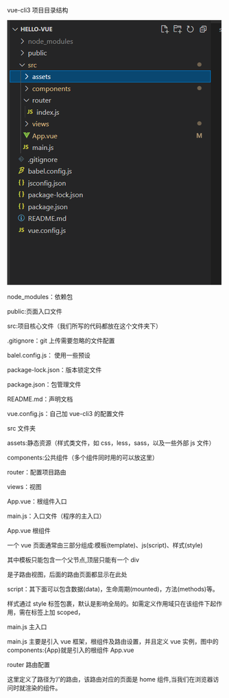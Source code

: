 
vue-cli3 项目目录结构

![](./assets/vue-5.png)

node_modules：依赖包

public:页面入口文件

src:项目核心文件（我们所写的代码都放在这个文件夹下）

.gitignore：git 上传需要忽略的文件配置

balel.config.js： 使用一些预设

package-lock.json：版本锁定文件

package.json：包管理文件

README.md：声明文档

vue.config.js：自己加 vue-cli3 的配置文件

src 文件夹

assets:静态资源（样式类文件，如 css，less，sass，以及一些外部 js 文件）

components:公共组件（多个组件同时用的可以放这里）

router：配置项目路由

views：视图

App.vue：根组件入口

main.js：入口文件（程序的主入口）

App.vue 根组件

一个 vue 页面通常由三部分组成:模板(template)、js(script)、样式(style)

其中模板只能包含一个父节点,顶层只能有一个 div

</router-view>是子路由视图，后面的路由页面都显示在此处

script：其下面可以包含数据(data)，生命周期(mounted)，方法(methods)等。

样式通过 style 标签<style></style>包裹，默认是影响全局的。如需定义作用域只在该组件下起作用，需在标签上加 scoped，<style scoped></style>

main.js 主入口

main.js 主要是引入 vue 框架，根组件及路由设置，并且定义 vue 实例，图中的components:{App}就是引入的根组件 App.vue

router 路由配置

这里定义了路径为‘/’的路由，该路由对应的页面是 home 组件,当我们在浏览器访问时就渲染的组件。